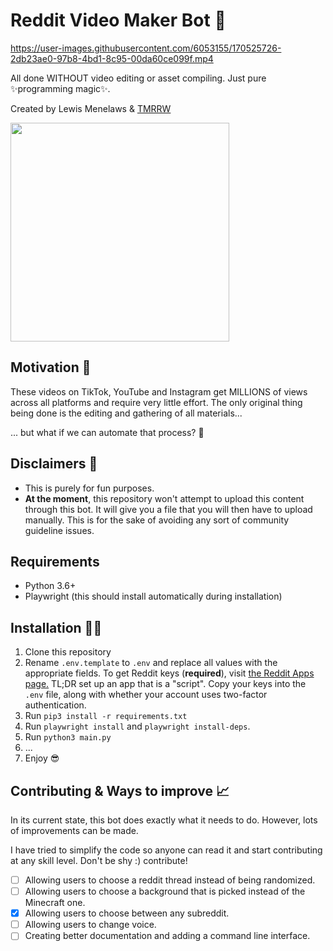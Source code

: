 # Reddit Video Maker Bot 🎥

https://user-images.githubusercontent.com/6053155/170525726-2db23ae0-97b8-4bd1-8c95-00da60ce099f.mp4

All done WITHOUT video editing or asset compiling. Just pure ✨programming magic✨.

Created by Lewis Menelaws & [TMRRW](https://tmrrwinc.ca)

[<picture>
  <source media="(prefers-color-scheme: dark)" srcset="https://user-images.githubusercontent.com/6053155/170528535-e274dc0b-7972-4b27-af22-637f8c370133.png">
  <source media="(prefers-color-scheme: light)" srcset="https://user-images.githubusercontent.com/6053155/170528582-cb6671e7-5a2f-4bd4-a048-0e6cfa54f0f7.png">
  <img src="https://user-images.githubusercontent.com/6053155/170528582-cb6671e7-5a2f-4bd4-a048-0e6cfa54f0f7.png" width="350">
</picture>](https://tmrrwinc.ca)

## Motivation 🤔

These videos on TikTok, YouTube and Instagram get MILLIONS of views across all platforms and require very little effort. The only original thing being done is the editing and gathering of all materials...

... but what if we can automate that process? 🤔

## Disclaimers 🚨

- This is purely for fun purposes.
- **At the moment**, this repository won't attempt to upload this content through this bot. It will give you a file that you will then have to upload manually. This is for the sake of avoiding any sort of community guideline issues.

## Requirements

- Python 3.6+
- Playwright (this should install automatically during installation)

## Installation 👩‍💻

1. Clone this repository
2. Rename `.env.template` to `.env` and replace all values with the appropriate fields. To get Reddit keys (**required**), visit [the Reddit Apps page.](https://www.reddit.com/prefs/apps) TL;DR set up an app that is a "script". Copy your keys into the `.env` file, along with whether your account uses two-factor authentication.
3. Run `pip3 install -r requirements.txt`
4. Run `playwright install` and `playwright install-deps`.
5. Run `python3 main.py`
6. ...
7. Enjoy 😎

## Contributing & Ways to improve 📈

In its current state, this bot does exactly what it needs to do. However, lots of improvements can be made.

I have tried to simplify the code so anyone can read it and start contributing at any skill level. Don't be shy :) contribute!

- [ ] Allowing users to choose a reddit thread instead of being randomized.
- [ ] Allowing users to choose a background that is picked instead of the Minecraft one.
- [x] Allowing users to choose between any subreddit.
- [ ] Allowing users to change voice.
- [ ] Creating better documentation and adding a command line interface.
